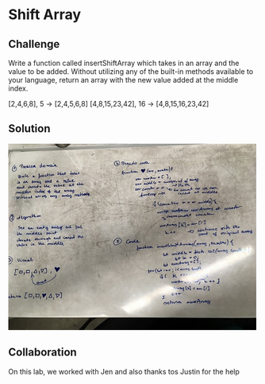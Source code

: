 # Shift Array
## Challenge

Write a function called insertShiftArray which takes in an array and the value to be added. Without utilizing any of the built-in methods available to your language, return an array with the new value added at the middle index.

[2,4,6,8], 5	     -> [2,4,5,6,8]
[4,8,15,23,42], 16	 -> [4,8,15,16,23,42]


## Solution

![whiteboard2](assets/array_shift.jpg)

## Collaboration

  On this lab, we worked with Jen and also thanks tos Justin for the help
